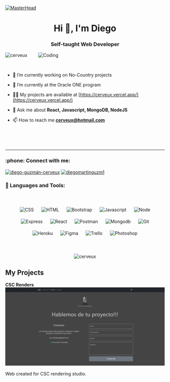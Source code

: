 [![MasterHead](https://www.idigitie.com/images/clips/website-development.gif)](https://portfolio-cerveux.vercel.app/)
<h1 align="center">Hi 👋, I'm Diego</h1>
<h3 align="center">Self-taught Web Developer</h3>
<img align="right" alt="Coding" width="400" src="https://camo.githubusercontent.com/8ba1e66bcfa048214cf17f235c341742347c9c248831d044aa888acbeec89502/68747470733a2f2f63646e2e6472696262626c652e636f6d2f75736572732f313239323637372f73637265656e73686f74732f363133393136372f6d656469612f66636637666430633631396262383737303635333330373932343039313566332e676966">

<p align="left"> <img src="https://komarev.com/ghpvc/?username=cerveux&label=Profile%20views&color=0e75b6&style=flat" alt="cerveux" /> </p>
<br>

- 🔭 I’m currently working on No-Country projects

- 🌱 I’m currently at the Oracle ONE program

- 👨‍💻 My projects are available at [https://cerveux.vercel.app/](https://cerveux.vercel.app/)

- 💬 Ask me about **React, Javascript, MongoDB, NodeJS**

- 📫 How to reach me **cerveux@hotmail.com**

<br><br><br>
<hr>

<h3 align="left"> :phone: Connect with me:</h3>
<p align="left">
<a href="https://linkedin.com/in/diego-guzmán-cerveux" target="blank"><img align="center" src="https://raw.githubusercontent.com/rahuldkjain/github-profile-readme-generator/master/src/images/icons/Social/linked-in-alt.svg" alt="diego-guzmán-cerveux" height="30" width="40" /></a>
<a href="https://www.hackerrank.com/diegomartinguzm1" target="blank"><img align="center" src="https://raw.githubusercontent.com/rahuldkjain/github-profile-readme-generator/master/src/images/icons/Social/hackerrank.svg" alt="diegomartinguzm1" height="30" width="40" /></a>
</p>

<h3 align="left">🧰 Languages and Tools:</h3>

<br>
<p align="center">
<img align="center" alt="CSS" width="40px" style="margin:10px;" src="https://cdn.jsdelivr.net/gh/devicons/devicon/icons/css3/css3-original.svg"/>
<img align="center" alt="HTML" width="40px" style="margin:10px;" src="https://cdn.jsdelivr.net/gh/devicons/devicon/icons/html5/html5-original.svg" />
<img align="center" alt="Bootstrap" width="40px" style="margin:10px;" src="https://cdn.jsdelivr.net/gh/devicons/devicon/icons/bootstrap/bootstrap-plain.svg" />
<img align="center" alt="Javascript" width="40px" style="margin:10px;" src="https://cdn.jsdelivr.net/gh/devicons/devicon/icons/javascript/javascript-original.svg" />
<img align="center" alt="Node" width="40px" style="margin:10px;" src="https://cdn.jsdelivr.net/gh/devicons/devicon/icons/nodejs/nodejs-original.svg" />
<img align="center" alt="Express" width="40px" style="margin:10px;" src="https://cdn.jsdelivr.net/gh/devicons/devicon/icons/express/express-original.svg" />
<img align="center" alt="React" width="40px" style="margin:10px;" src="https://cdn.jsdelivr.net/gh/devicons/devicon/icons/react/react-original.svg" />
<img align="center" alt="Postman" width="40px" style="margin:10px;" src="https://www.vectorlogo.zone/logos/getpostman/getpostman-icon.svg"  />
<img align="center" alt="Mongodb" width="40px" style="margin:10px;" src="https://cdn.jsdelivr.net/gh/devicons/devicon/icons/mongodb/mongodb-original-wordmark.svg" />
<img align="center" alt="Git" width="40px" style="margin:10px;" src="https://cdn.jsdelivr.net/gh/devicons/devicon/icons/git/git-original.svg" />
<img align="center" alt="Heroku" width="40px" style="margin:10px;" src="https://cdn.jsdelivr.net/gh/devicons/devicon/icons/heroku/heroku-plain.svg" />
<img align="center" alt="Figma" width="40px" style="margin:10px;" src="https://cdn.jsdelivr.net/gh/devicons/devicon/icons/figma/figma-original.svg" />
<img align="center" alt="Trello" width="40px" style="margin:10px;" src="https://cdn.jsdelivr.net/gh/devicons/devicon/icons/trello/trello-plain.svg" />
<img align="center" alt="Photoshop" width="40px" style="margin:10px;" src="https://cdn.jsdelivr.net/gh/devicons/devicon/icons/photoshop/photoshop-line.svg" />
</p>

<br>
<p align="center"><img align="center" src="https://github-readme-stats.vercel.app/api/top-langs?username=cerveux&show_icons=true&locale=en&layout=compact" alt="cerveux" /></p>

## My Projects

**CSC Renders**
<a target="_blank" href='https://csc-renders.vercel.app/'>![This is an image](csc-arquitectura.JPG)</a>
<p>Web created for CSC rendering studio.</p>
